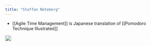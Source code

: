 ```yaml
---
title: "Staffan Nöteberg"
---
```


- [[Agile Time Management]] is Japanese translation of [[Pomodoro Technique Illustrated]]

<img src='https://scrapbox.io/api/pages/nishio-en/en/icon' alt='en.icon' height="19.5"/>